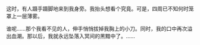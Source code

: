 这时，有人蹑手蹑脚地来到我身旁。我抬头想看个究竟。可是，四周已不知何时笼罩上一层薄雾。

谁呢……那个我看不见的人，伸手悄悄拔掉我胸上的小刀。同时，我的口中再次溢出血潮。那以后，我就永远坠落入冥间的黑黯中了。……